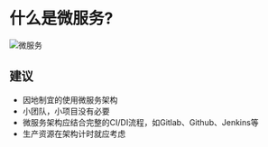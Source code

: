 # 什么是微服务?

![微服务](/assets/images/microservices.png)


## 建议

* 因地制宜的使用微服务架构
* 小团队，小项目没有必要
* 微服务架构应结合完整的CI/DI流程，如Gitlab、Github、Jenkins等
* 生产资源在架构计时就应考虑